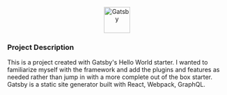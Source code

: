 <p align="center">
  <a href="https://www.gatsbyjs.org">
    <img alt="Gatsby" src="https://www.gatsbyjs.org/monogram.svg" width="60" />
  </a>
</p>
<h3>Project Description</h3>
This is a project created with Gatsby's Hello World starter. I wanted to familiarize myself with the framework and add the plugins and features as needed rather than jump in with a more complete out of the box starter. Gatsby is a static site generator built with React, Webpack, GraphQL. 